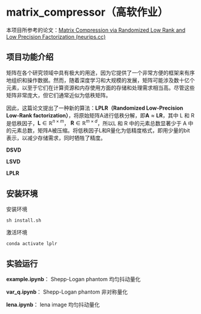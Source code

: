 # matrix_compressor（高软作业）
   本项目所参考的论文：[Matrix Compression via Randomized Low Rank and Low Precision Factorization (neurips.cc)](https://proceedings.neurips.cc/paper_files/paper/2023/hash/3bf4b55960aaa23553cd2a6bdc6e1b57-Abstract-Conference.html)
## 项目功能介绍
  矩阵在各个研究领域中具有极大的用途，因为它提供了一个非常方便的框架来有序地组织和操作数据。然而，随着深度学习和大规模的发展，矩阵可能涉及数十亿个元素，以至于它们在计算资源和内存使用方面的存储和处理需求相当高。尽管这些矩阵非常庞大，但它们通常近似为低秩矩阵。
  
  因此，这篇论文提出了一种新的算法：**LPLR（Randomized Low-Precision Low-Rank factorization）**，将原始矩阵A进行低秩分解，即$\mathbf{A} \approx \mathbf{L}\mathbf{R}$，其中 L 和 R 是低秩因子，$\mathbf{L} \in \mathbb{R}^{n \times m}$， $\mathbf{R} \in \mathbb{R}^{m \times d}$，所以L 和 R 中的元素总数显著少于 A 中的元素总数，矩阵A被压缩。将低秩因子L和R量化为低精度格式，即用少量的bit表示，以减少存储需求，同时牺牲了精度。
  
  **DSVD**
  
  **LSVD**
  
  **LPLR**

## 安装环境
安装环境
```
sh install.sh
```
激活环境
```
conda activate lplr
```
## 实验运行
**example.ipynb**： Shepp-Logan phantom 均匀抖动量化

**var_q.ipynb**： Shepp-Logan phantom 非对称量化

**lena.ipynb**： lena image 均匀抖动量化
